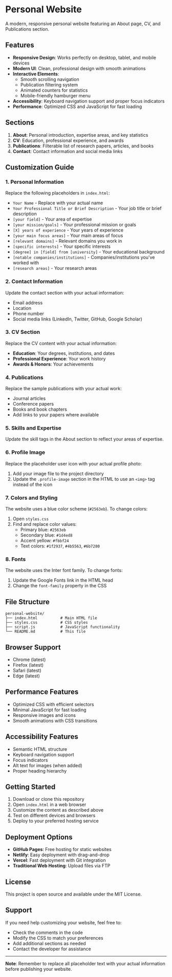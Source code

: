 # Personal Website

A modern, responsive personal website featuring an About page, CV, and Publications section.

## Features

- **Responsive Design**: Works perfectly on desktop, tablet, and mobile devices
- **Modern UI**: Clean, professional design with smooth animations
- **Interactive Elements**: 
  - Smooth scrolling navigation
  - Publication filtering system
  - Animated counters for statistics
  - Mobile-friendly hamburger menu
- **Accessibility**: Keyboard navigation support and proper focus indicators
- **Performance**: Optimized CSS and JavaScript for fast loading

## Sections

1. **About**: Personal introduction, expertise areas, and key statistics
2. **CV**: Education, professional experience, and awards
3. **Publications**: Filterable list of research papers, articles, and books
4. **Contact**: Contact information and social media links

## Customization Guide

### 1. Personal Information
Replace the following placeholders in `index.html`:

- `Your Name` - Replace with your actual name
- `Your Professional Title or Brief Description` - Your job title or brief description
- `[your field]` - Your area of expertise
- `[your mission/goals]` - Your professional mission or goals
- `[X] years of experience` - Your years of experience
- `[your main focus areas]` - Your main areas of focus
- `[relevant domains]` - Relevant domains you work in
- `[specific interests]` - Your specific interests
- `[degree] in [field] from [university]` - Your educational background
- `[notable companies/institutions]` - Companies/institutions you've worked with
- `[research areas]` - Your research areas

### 2. Contact Information
Update the contact section with your actual information:

- Email address
- Location
- Phone number
- Social media links (LinkedIn, Twitter, GitHub, Google Scholar)

### 3. CV Section
Replace the CV content with your actual information:

- **Education**: Your degrees, institutions, and dates
- **Professional Experience**: Your work history
- **Awards & Honors**: Your achievements

### 4. Publications
Replace the sample publications with your actual work:

- Journal articles
- Conference papers
- Books and book chapters
- Add links to your papers where available

### 5. Skills and Expertise
Update the skill tags in the About section to reflect your areas of expertise.

### 6. Profile Image
Replace the placeholder user icon with your actual profile photo:

1. Add your image file to the project directory
2. Update the `.profile-image` section in the HTML to use an `<img>` tag instead of the icon

### 7. Colors and Styling
The website uses a blue color scheme (`#2563eb`). To change colors:

1. Open `styles.css`
2. Find and replace color values:
   - Primary blue: `#2563eb`
   - Secondary blue: `#1d4ed8`
   - Accent yellow: `#fbbf24`
   - Text colors: `#1f2937`, `#4b5563`, `#6b7280`

### 8. Fonts
The website uses the Inter font family. To change fonts:

1. Update the Google Fonts link in the HTML head
2. Change the `font-family` property in the CSS

## File Structure

```
personal-website/
├── index.html          # Main HTML file
├── styles.css          # CSS styles
├── script.js           # JavaScript functionality
└── README.md           # This file
```

## Browser Support

- Chrome (latest)
- Firefox (latest)
- Safari (latest)
- Edge (latest)

## Performance Features

- Optimized CSS with efficient selectors
- Minimal JavaScript for fast loading
- Responsive images and icons
- Smooth animations with CSS transitions

## Accessibility Features

- Semantic HTML structure
- Keyboard navigation support
- Focus indicators
- Alt text for images (when added)
- Proper heading hierarchy

## Getting Started

1. Download or clone this repository
2. Open `index.html` in a web browser
3. Customize the content as described above
4. Test on different devices and browsers
5. Deploy to your preferred hosting service

## Deployment Options

- **GitHub Pages**: Free hosting for static websites
- **Netlify**: Easy deployment with drag-and-drop
- **Vercel**: Fast deployment with Git integration
- **Traditional Web Hosting**: Upload files via FTP

## License

This project is open source and available under the MIT License.

## Support

If you need help customizing your website, feel free to:
- Check the comments in the code
- Modify the CSS to match your preferences
- Add additional sections as needed
- Contact the developer for assistance

---

**Note**: Remember to replace all placeholder text with your actual information before publishing your website.
